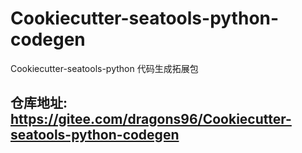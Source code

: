 # Cookiecutter-seatools-python-codegen

Cookiecutter-seatools-python 代码生成拓展包

## 仓库地址: https://gitee.com/dragons96/Cookiecutter-seatools-python-codegen

